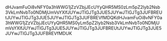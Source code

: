 dHJvamFuOi8vNFY0a3hWWG1jZzVZbjJEcUYyQHR5MS0zLm5pZ2lyb2Nsb3VkLmNvbTo0NDMjUmVsYXlfJUYwJTlGJTg3JUE5JUYwJTlGJTg3JUFBREUtJUYwJTlGJTg3JUE5JUYwJTlGJTg3JUFBREVfMDQKdHJvamFuOi8vNFY0a3hWWG1jZzVZbjJEcUYyQHR5MS0yLm5pZ2lyb2Nsb3VkLmNvbTo0NDMjUmVsYXlfJUYwJTlGJTg3JUE5JUYwJTlGJTg3JUFBREUtJUYwJTlGJTg3JUE5JUYwJTlGJTg3JUFBREVfMDUK